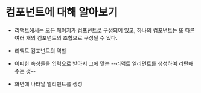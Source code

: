 # 컴포넌트에 대해 알아보기 
- 리액트에서는 모든 페이지가 컴포넌트로 구성되어 있고, 하나의 컴포넌트는 또 다른 여러 개의 컴포넌트의 조합으로 구성될 수 있다. 

- 리액트 컴포넌트의 역할 
 - 어떠한 속성들을 입력으로 받아서 그에 맞는 --리액트 엘리먼트를 생성하여 리턴해 주는 것-- 
 - 화면에 나타날 엘리멘트를 생성
